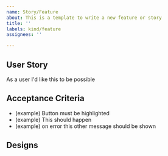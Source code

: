 ```yaml
---
name: Story/Feature
about: This is a template to write a new feature or story
title: ''
labels: kind/feature
assignees: ''

---
```


<!-- Desciption
**Is your feature request related to a problem? Please describe.**
A clear and concise description of what the problem is. Ex. I'm always frustrated when [...]

**Describe the solution you'd like**
A clear and concise description of what you want to happen.

**Describe alternatives you've considered**
A clear and concise description of any alternative solutions or features you've considered.

**Additional context**
Add any other context or screenshots about the feature request here.
-->


## User Story
As a user I'd like this to be possible

## Acceptance Criteria
* (example) Button must be highlighted
* (example) This should happen
* (example) on error this other message should be shown

## Designs
<Zeplin Link>
